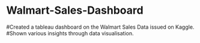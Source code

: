 # Walmart-Sales-Dashboard
#Created a tableau dashboard on the Walmart Sales Data issued on Kaggle. 
#Shown various insights through data visualisation. 
